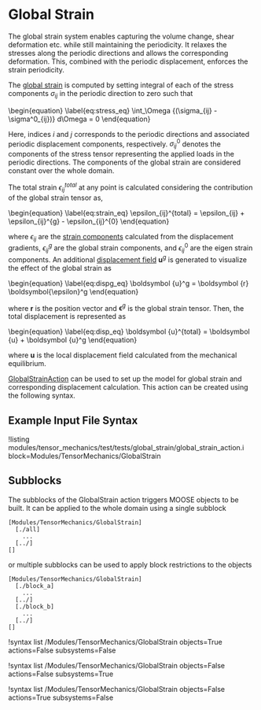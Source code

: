 # Global Strain

The global strain system enables capturing the volume change, shear deformation etc. while still maintaining the periodicity. It relaxes the stresses along the periodic directions and allows the corresponding deformation. This, combined with the periodic displacement, enforces the strain periodicity.

The [global strain](/GlobalStrain.md) is computed by setting integral of each of the stress components $\sigma_{ij}$ in the periodic direction to zero such that

\begin{equation} \label{eq:stress_eq}
	\int_\Omega {(\sigma_{ij} - \sigma^0_{ij})} d\Omega = 0
\end{equation}

Here, indices $i$ and $j$ corresponds to the periodic directions and associated periodic displacement components, respectively. $\sigma^0_{ij}$ denotes the components of the stress tensor representing the applied loads in the periodic directions. The components of the global strain are considered constant over the whole domain.

The total strain $\epsilon_{ij}^{total}$ at any point is calculated considering the contribution of the global strain tensor as,

\begin{equation} \label{eq:strain_eq}
\epsilon_{ij}^{total} =  \epsilon_{ij} + \epsilon_{ij}^{g} - \epsilon_{ij}^{0}
\end{equation}

where $\epsilon_{ij}$ are the [strain components](/ComputeSmallStrain.md) calculated from the displacement gradients, $\epsilon_{ij}^g$ are the global strain components, and $\epsilon_{ij}^0$ are the eigen strain components. An additional [displacement field](/GlobalDisplacementAux.md) $\boldsymbol u^g$ is generated to visualize the effect of the global strain as

\begin{equation} \label{eq:dispg_eq}
\boldsymbol {u}^g = \boldsymbol {r} \boldsymbol{\epsilon}^g
\end{equation}

where $\boldsymbol{r}$ is the position vector and $\boldsymbol{\epsilon}^g$ is the global strain tensor. Then, the total displacement is represented as

\begin{equation} \label{eq:disp_eq}
	\boldsymbol {u}^{total} = \boldsymbol {u} + \boldsymbol {u}^g
\end{equation}

where $\boldsymbol u$ is the local displacement field calculated from the mechanical equilibrium.

[GlobalStrainAction](/GlobalStrainAction.md) can be used to set up the model for global strain and corresponding displacement calculation. This action can be created using the following syntax.

## Example Input File Syntax

!listing modules/tensor_mechanics/test/tests/global_strain/global_strain_action.i block=Modules/TensorMechanics/GlobalStrain

## Subblocks

The subblocks of the GlobalStrain action triggers MOOSE objects to be built.
It can be applied to the whole domain using a single subblock

```
[Modules/TensorMechanics/GlobalStrain]
  [./all]
    ...
  [../]
[]
```

or multiple subblocks can be used to apply block restrictions to the objects

```
[Modules/TensorMechanics/GlobalStrain]
  [./block_a]
    ...
  [../]
  [./block_b]
    ...
  [../]
[]
```

!syntax list /Modules/TensorMechanics/GlobalStrain objects=True actions=False subsystems=False

!syntax list /Modules/TensorMechanics/GlobalStrain objects=False actions=False subsystems=True

!syntax list /Modules/TensorMechanics/GlobalStrain objects=False actions=True subsystems=False
